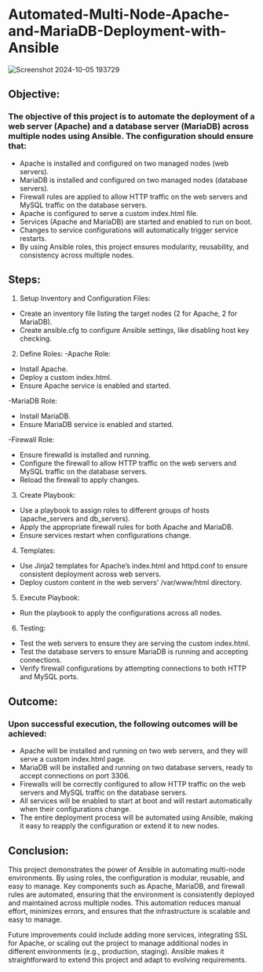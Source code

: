 # Automated-Multi-Node-Apache-and-MariaDB-Deployment-with-Ansible

![Screenshot 2024-10-05 193729](https://github.com/user-attachments/assets/0d8cd9fd-01be-4a99-a063-697def9d45d3)


## Objective:
### The objective of this project is to automate the deployment of a web server (Apache) and a database server (MariaDB) across multiple nodes using Ansible. The configuration should ensure that:

* Apache is installed and configured on two managed nodes (web servers).
* MariaDB is installed and configured on two managed nodes (database servers).
* Firewall rules are applied to allow HTTP traffic on the web servers and MySQL traffic on the database servers.
* Apache is configured to serve a custom index.html file.
* Services (Apache and MariaDB) are started and enabled to run on boot.
* Changes to service configurations will automatically trigger service restarts.
* By using Ansible roles, this project ensures modularity, reusability, and consistency across multiple nodes.

## Steps:
1. Setup Inventory and Configuration Files:

*  Create an inventory file listing the target nodes (2 for Apache, 2 for MariaDB).
*  Create ansible.cfg to configure Ansible settings, like disabling host key checking.

2. Define Roles:
 -Apache Role:

  * Install Apache.
  * Deploy a custom index.html.
  * Ensure Apache service is enabled and started.

 -MariaDB Role:

  * Install MariaDB.
  * Ensure MariaDB service is enabled and started.
  
 -Firewall Role:

  * Ensure firewalld is installed and running.
  * Configure the firewall to allow HTTP traffic on the web servers and MySQL traffic on the database servers.
  * Reload the firewall to apply changes.

3. Create Playbook:

 * Use a playbook to assign roles to different groups of hosts (apache_servers and db_servers).
 * Apply the appropriate firewall rules for both Apache and MariaDB.
 * Ensure services restart when configurations change.

4. Templates:

 * Use Jinja2 templates for Apache’s index.html and httpd.conf to ensure consistent deployment across web servers.
 * Deploy custom content in the web servers' /var/www/html directory.
 
5. Execute Playbook:

 * Run the playbook to apply the configurations across all nodes.

6. Testing:

 * Test the web servers to ensure they are serving the custom index.html.
 * Test the database servers to ensure MariaDB is running and accepting connections.
 * Verify firewall configurations by attempting connections to both HTTP and MySQL ports.


## Outcome:
### Upon successful execution, the following outcomes will be achieved:

* Apache will be installed and running on two web servers, and they will serve a custom index.html page.
* MariaDB will be installed and running on two database servers, ready to accept connections on port 3306.
* Firewalls will be correctly configured to allow HTTP traffic on the web servers and MySQL traffic on the database servers.
* All services will be enabled to start at boot and will restart automatically when their configurations change.
* The entire deployment process will be automated using Ansible, making it easy to reapply the configuration or extend it to new nodes.

## Conclusion:
This project demonstrates the power of Ansible in automating multi-node environments. By using roles, the configuration is modular, reusable, and easy to manage. Key components such as Apache, MariaDB, and firewall rules are automated, ensuring that the environment is consistently deployed and maintained across multiple nodes. This automation reduces manual effort, minimizes errors, and ensures that the infrastructure is scalable and easy to manage.

Future improvements could include adding more services, integrating SSL for Apache, or scaling out the project to manage additional nodes in different environments (e.g., production, staging). Ansible makes it straightforward to extend this project and adapt to evolving requirements.
